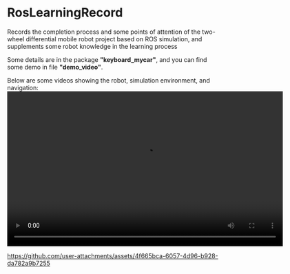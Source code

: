 # RosLearningRecord
Records the completion process and some points of attention of the two-wheel differential mobile robot project based on ROS simulation, and supplements some robot knowledge in the learning process

Some details are in the package **"keyboard_mycar"**, and you can find some demo in file **"demo_video"**.    

Below are some videos showing the robot, simulation environment, and navigation:  
<video width="640" height="360" controls>
  <source src="https://raw.githubusercontent.com/zjutony/RosLearningRecord/main/demo_video/mycar.mp4" type="video/mp4">
  Your browser does not support the video tag.
</video>

https://github.com/user-attachments/assets/4f665bca-6057-4d96-b928-da782a9b7255

